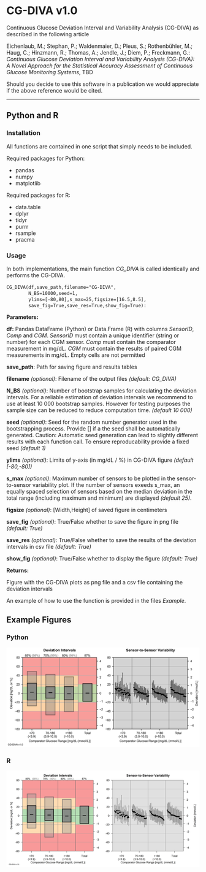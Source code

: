 # CG-DIVA v1.0
Continuous Glucose Deviation Interval and Variability Analysis (CG-DIVA) as described in the following article

Eichenlaub, M.; Stephan, P.; Waldenmaier, D.; Pleus, S.; Rothenbühler, M.; Haug, C.; Hinzmann, R.; Thomas, A.; Jendle, J.; Diem, P.; Freckmann, G.: *Continuous Glucose Deviation Interval and Variability Analysis (CG-DIVA): A Novel Approach for the Statistical Accuracy Assessment of Continuous Glucose Monitoring Systems*, TBD 

Should you decide to use this software in a publication we would appreciate if the above reference would be cited.

---

## Python and R

### Installation

All functions are contained in one script that simply needs to be included.

Required packages for Python:

* pandas
* numpy
* matplotlib

Required packages for R:

* data.table
* dplyr
* tidyr
* purrr
* rsample
* pracma

### Usage

In both implementations, the main function *CG_DIVA* is called identically and performs the CG-DIVA. 

```
CG_DIVA(df,save_path,filename="CG-DIVA",
        N_BS=10000,seed=1,
        ylims=[-80,80],s_max=25,figsize=[16.5,8.5],
        save_fig=True,save_res=True,show_fig=True):
```
**Parameters:**

**df:** Pandas DataFrame (Python) or Data.Frame (R) with columns *SensorID*, *Comp* and *CGM*. *SensorID* must contain a unique identifier (string or number) for each CGM sensor. *Comp* must contain the  comparator measurement in mg/dL. *CGM* must contain the results of paired CGM measurements in mg/dL. Empty cells are not permitted

**save_path**: Path for saving figure and results tables

**filename** *(optional)*: Filename of the output files *(default: CG_DIVA)*

**N_BS** *(optional)*: Number of bootstrap samples for calculating the deviation intervals. For a reliable estimation of deviation intervals we recommend to use at least 10 000 bootstrap samples. However for testing purposes the sample size can be reduced to reduce computation time. *(default 10 000)*

**seed** *(optional)*: Seed for the random number generator used in the bootstrapping process. Provide [] if a the seed shall be automatically generated. Caution: Automatic seed generation can lead to slightly different results with each function call. To ensure reproducability provide a fixed seed *(default 1)*

**ylims** *(optional)*: Limits of y-axis (in mg/dL / %) in CG-DIVA figure *(default [-80,-80])*

**s_max** *(optional)*: Maximum number of sensors to be plotted in the sensor-to-sensor variability plot. If the number of sensors exeeds s_max, an equally spaced selection of sensors based on the median deviation in the total range (including maximum and minimum) are displayed *(default 25)*.

**figsize** *(optional)*: [Width,Height] of saved figure in centimeters

**save_fig** *(optional)*: True/False whether to save the figure in png file *(default: True)*

**save_res** *(optional)*: True/False whether to save the results of the deviation intervals in csv file *(default: True)*

**show_fig** *(optional)*: True/False whether to display the figure *(default: True)*

**Returns:**

Figure with the CG-DIVA plots as png file and a csv file containing the deviation intervals

An example of how to use the function is provided in the files *Example*. 

## Example Figures

### Python

![](/CG-DIVA/Python/CG-DIVA.png)

### R

![](/CG-DIVA/R/CG-DIVA.png)

